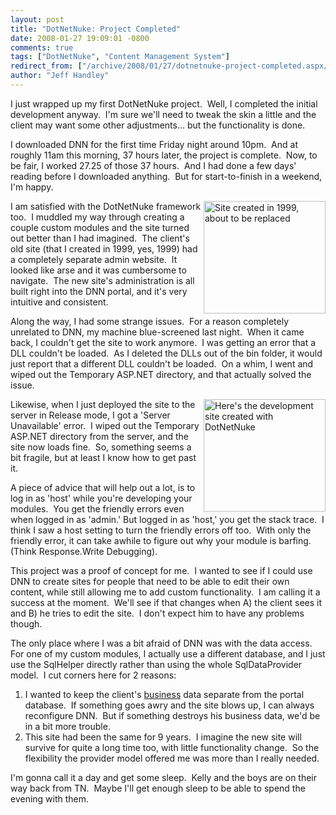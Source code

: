 ```yaml
---
layout: post
title: "DotNetNuke: Project Completed"
date: 2008-01-27 19:09:01 -0800
comments: true
tags: ["DotNetNuke", "Content Management System"]
redirect_from: ["/archive/2008/01/27/dotnetnuke-project-completed.aspx/"]
author: "Jeff Handley"
---
```

<!-- more -->
<p>I just wrapped up my first DotNetNuke project.  Well, I completed the initial development anyway.  I'm sure we'll need to tweak the skin a little and the client may want some other adjustments... but the functionality is done.</p>  <p>I downloaded DNN for the first time Friday night around 10pm.  And at roughly 11am this morning, 37 hours later, the project is complete.  Now, to be fair, I worked 27.25 of those 37 hours.  And I had done a few days' reading before I downloaded anything.  But for start-to-finish in a weekend, I'm happy.</p>  <p><a title="Here's the site that I created in 1999" href="http://questrecruiting.com/" target="_blank"><img height="180" alt="Site created in 1999, about to be replaced" src="http://blog.jeffhandley.com/Images/PostImages/DotNetNukeProjectCompleted_9CBF/image.png" width="195" align="right" /></a> I am satisfied with the DotNetNuke framework too.  I muddled my way through creating a couple custom modules and the site turned out better than I had imagined.  The client's old site (that I created in 1999, yes, 1999) had a completely separate admin website.  It looked like arse and it was cumbersome to navigate.  The new site's administration is all built right into the DNN portal, and it's very intuitive and consistent.</p>  <p>Along the way, I had some strange issues.  For a reason completely unrelated to DNN, my machine blue-screened last night.  When it came back, I couldn't get the site to work anymore.  I was getting an error that a DLL couldn't be loaded.  As I deleted the DLLs out of the bin folder, it would just report that a different DLL couldn't be loaded.  On a whim, I went and wiped out the Temporary ASP.NET directory, and that actually solved the issue.</p>  <p><a href="http://dev.questrecruiting.com/" target="_blank"><img height="180" alt="Here's the development site created with DotNetNuke" src="http://blog.jeffhandley.com/Images/PostImages/DotNetNukeProjectCompleted_9CBF/image_3.png" width="195" align="right" /></a>Likewise, when I just deployed the site to the server in Release mode, I got a 'Server Unavailable' error.  I wiped out the Temporary ASP.NET directory from the server, and the site now loads fine.  So, something seems a bit fragile, but at least I know how to get past it.</p>  <p>A piece of advice that will help out a lot, is to log in as 'host' while you're developing your modules.  You get the friendly errors even when logged in as 'admin.' But logged in as 'host,' you get the stack trace.  I think I saw a host setting to turn the friendly errors off too.  With only the friendly error, it can take awhile to figure out why your module is barfing.  (Think Response.Write Debugging).</p>  <p>This project was a proof of concept for me.  I wanted to see if I could use DNN to create sites for people that need to be able to edit their own content, while still allowing me to add custom functionality.  I am calling it a success at the moment.  We'll see if that changes when A) the client sees it and B) he tries to edit the site.  I don't expect him to have any problems though.</p>  <p>The only place where I was a bit afraid of DNN was with the data access.  For one of my custom modules, I actually use a different database, and I just use the SqlHelper directly rather than using the whole SqlDataProvider model.  I cut corners here for 2 reasons:</p>  <ol>   <li>I wanted to keep the client's <u>business</u> data separate from the portal database.  If something goes awry and the site blows up, I can always reconfigure DNN.  But if something destroys his business data, we'd be in a bit more trouble. </li>  <li>This site had been the same for 9 years.  I imagine the new site will survive for quite a long time too, with little functionality change.  So the flexibility the provider model offered me was more than I really needed. </li> </ol>  <p>I'm gonna call it a day and get some sleep.  Kelly and the boys are on their way back from TN.  Maybe I'll get enough sleep to be able to spend the evening with them.</p>
